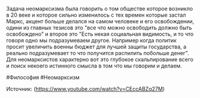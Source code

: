 Задача неомарксизма была говорить о том обществе которое возникло в 20 веке и которое сильно изменилось с тех времен которые застал Маркс, 
акцент больше делался на самом человеке и его освобождении, одини из главных тезисов это "все что можно освободить должно быть освобождено" и второе это "Есть некая социальная видимость, и то что говоря одно мы подразумеваем другое. Например когда политик просит увеличить военны бюджет для лучшей защиты государства, а реально подразумевает то что получится распилить побольше денег". Для неомарксистов характерно вот это глубокое скальпирование всего и поиск некоего истинного смысла в том что мы говорим и делаем.   

#Философия #Неомарксизм

Источник: (https://www.youtube.com/watch?v=CEccABZq27M)

